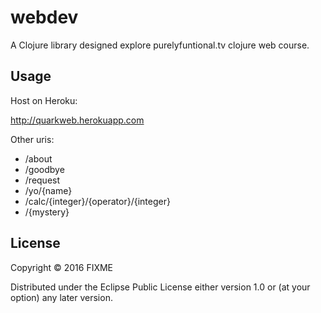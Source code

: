 # webdev

A Clojure library designed explore purelyfuntional.tv clojure web course.

## Usage

Host on Heroku:

http://quarkweb.herokuapp.com

Other uris:
* /about
*  /goodbye
*  /request
*  /yo/{name}
*  /calc/{integer}/{operator}/{integer}
*  /{mystery}

## License

Copyright © 2016 FIXME

Distributed under the Eclipse Public License either version 1.0 or (at
your option) any later version.
